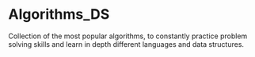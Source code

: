 # Algorithms_DS


Collection of the most popular algorithms, to constantly practice problem solving skills and learn in depth different languages and data structures. 
